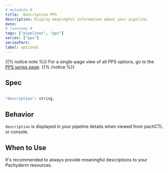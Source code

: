 ```yaml
---
# metadata # 
title:  Description PPS
description: Display meaningful information about your pipeline.
date: 
# taxonomy #
tags: ["pipelines", "pps"]
series: ["pps"]
seriesPart:
label: optional
---
```


{{% notice note %}}
For a single-page view of all PPS options, go to the [PPS series page](/series/pps).
{{% /notice %}}

## Spec 

```s

"description": string,

```

## Behavior 

`description` is displayed in your pipeline details when viewed from pachCTL or console.

## When to Use

It's recommended to always provide meaningful descriptions to your Pachyderm resources.
